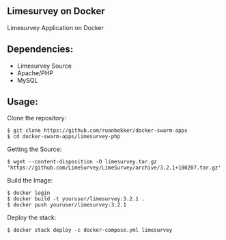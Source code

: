 ## Limesurvey on Docker

Limesurvey Application on Docker

## Dependencies:

- Limesurvey Source
- Apache/PHP
- MySQL


## Usage:

Clone the repository:

```
$ git clone https://github.com/ruanbekker/docker-swarm-apps
$ cd docker-swarm-apps/limesurvey-php
```

Getting the Source:

```
$ wget --content-disposition -O limesurvey.tar.gz 'https://github.com/LimeSurvey/LimeSurvey/archive/3.2.1+180207.tar.gz'
```

Build the Image:

```
$ docker login
$ docker build -t youruser/limesurvey:3.2.1 .
$ docker push youruser/limesurvey:3.2.1
```

Deploy the stack:

```
$ docker stack deploy -c docker-compose.yml limesurvey
```
